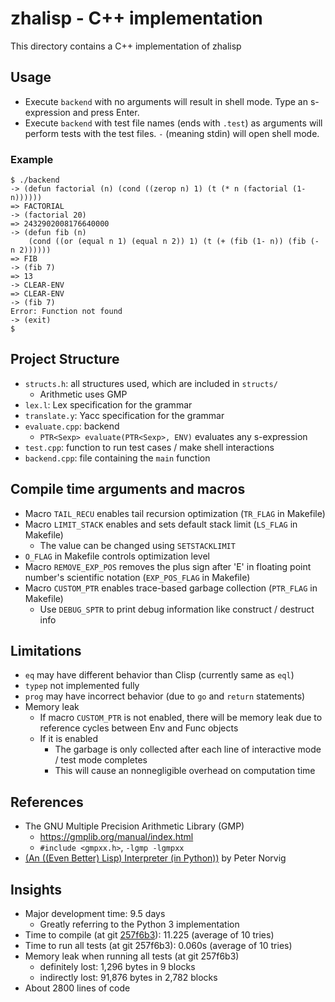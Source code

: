 # zhalisp - C++ implementation
This directory contains a C++ implementation of zhalisp

## Usage
* Execute `backend` with no arguments will result in shell mode. Type an s-expression and press Enter. 
* Execute `backend` with test file names (ends with `.test`) as arguments will perform tests with the test files. `-` (meaning stdin) will open shell mode. 

### Example
```
$ ./backend 
-> (defun factorial (n) (cond ((zerop n) 1) (t (* n (factorial (1- n))))))
=> FACTORIAL
-> (factorial 20)
=> 2432902008176640000
-> (defun fib (n)
    (cond ((or (equal n 1) (equal n 2)) 1) (t (+ (fib (1- n)) (fib (- n 2))))))
=> FIB
-> (fib 7)
=> 13
-> CLEAR-ENV
=> CLEAR-ENV
-> (fib 7)
Error: Function not found
-> (exit)
$ 
```

## Project Structure
* `structs.h`: all structures used, which are included in `structs/`
	* Arithmetic uses GMP
* `lex.l`: Lex specification for the grammar
* `translate.y`: Yacc specification for the grammar
* `evaluate.cpp`: backend
	* `PTR<Sexp> evaluate(PTR<Sexp>, ENV)` evaluates any s-expression
* `test.cpp`: function to run test cases / make shell interactions
* `backend.cpp`: file containing the `main` function

## Compile time arguments and macros
* Macro `TAIL_RECU` enables tail recursion optimization (`TR_FLAG` in Makefile)
* Macro `LIMIT_STACK` enables and sets default stack limit (`LS_FLAG` in Makefile)
	* The value can be changed using `SETSTACKLIMIT`
* `O_FLAG` in Makefile controls optimization level
* Macro `REMOVE_EXP_POS` removes the plus sign after 'E' in floating point number's scientific notation (`EXP_POS_FLAG` in Makefile)
* Macro `CUSTOM_PTR` enables trace-based garbage collection (`PTR_FLAG` in Makefile)
	* Use `DEBUG_SPTR` to print debug information like construct / destruct info

## Limitations
* `eq` may have different behavior than Clisp (currently same as `eql`)
* `typep` not implemented fully
* `prog` may have incorrect behavior (due to `go` and `return` statements)
* Memory leak
	* If macro `CUSTOM_PTR` is not enabled, there will be memory leak due to reference cycles between Env and Func objects
	* If it is enabled
		* The garbage is only collected after each line of interactive mode / test mode completes
		* This will cause an nonnegligible overhead on computation time

## References
* The GNU Multiple Precision Arithmetic Library (GMP)
	* https://gmplib.org/manual/index.html
	* `#include <gmpxx.h>`, `-lgmp -lgmpxx`
* [(An ((Even Better) Lisp) Interpreter (in Python))](http://norvig.com/lispy2.html) by Peter Norvig

## Insights
* Major development time: 9.5 days
	* Greatly referring to the Python 3 implementation
* Time to compile (at git [257f6b3](https://github.com/lxylxy123456/zhalisp/commit/257f6b3abec4969f9c33c5645bd0a825139661b4)): 11.225 (average of 10 tries)
* Time to run all tests (at git 257f6b3): 0.060s (average of 10 tries)
* Memory leak when running all tests (at git 257f6b3)
	* definitely lost: 1,296 bytes in 9 blocks
	* indirectly lost: 91,876 bytes in 2,782 blocks
* About 2800 lines of code

